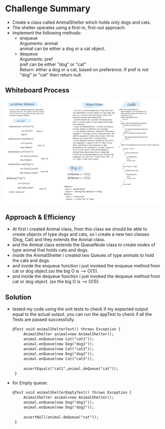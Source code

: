 # Challenge Summary

- Create a class called AnimalShelter which holds only dogs and cats.  
- The shelter operates using a first-in, first-out approach.  
- Implement the following methods:  
   - enqueue  
            Arguments: animal  
                animal can be either a dog or a cat object.  
   - dequeue  
       Arguments: pref  
           pref can be either "dog" or "cat"  
       Return: either a dog or a cat, based on preference.
           If pref is not "dog" or "cat" then return null.


## Whiteboard Process
![stack-queue-animal-shelter](../Whiteboard/stack-queue-animal-shelter.png)

## Approach & Efficiency
- At first i created Animal class, from this class we should be able to create objects of type dogs and cats, so i create a new two classes (Dog, Cat) and they extends the Animal class.  
- and the Animal class extends the QueueNode class to create nodes of type animal that holds cats and dogs.  
- inside the AnimalShelter i created two Queues of type animals to hold the cats and dogs.  
- and inside the enqueue function i just invoked the enqueue method from cat or dog object.(so the big O is --> O(1)).   
- and inside the dequeue function i just invoked the dequeue method from cat or dog object. (so the big O is --> O(1)).

## Solution
- tested my code using the unit tests to check if my expected output equal to the actual output. you can run the appTest to check if all the Tests are passed successfully.  
   ```
  @Test void animalShelterTest() throws Exception {
        AnimalShelter animal=new AnimalShelter();
        animal.enQueue(new Cat("cat1"));
        animal.enQueue(new Dog("dog1"));
        animal.enQueue(new Cat("cat2"));
        animal.enQueue(new Dog("dog2"));
        animal.enQueue(new Cat("cat3"));

        assertEquals("cat1",animal.deQueue("cat"));
    }
  ```
- for Empty queue:
   ```
  @Test void animalShelterEmptyTest() throws Exception {
        AnimalShelter animal=new AnimalShelter();
        animal.enQueue(new Dog("dog1"));
        animal.enQueue(new Dog("dog2"));

        assertNull(animal.deQueue("cat"));
    }
  ```